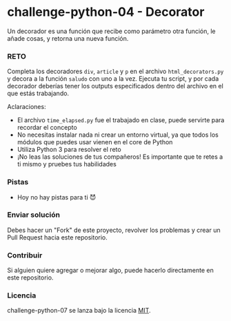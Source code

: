 # challenge-python-04 - Decorator

Un decorador es una función que recibe como parámetro otra función, le añade cosas, y retorna una nueva función.

### RETO
Completa los decoradores `div`, `article` y `p` en el archivo `html_decorators.py` y decora a la función
`saludo` con uno a la vez. Ejecuta tu script, y por cada decorador deberías tener los outputs especificados dentro del archivo en el que estás trabajando.

Aclaraciones:

- El archivo `time_elapsed.py` fue el trabajado en clase, puede servirte para recordar el concepto
- No necesitas instalar nada ni crear un entorno virtual, ya que todos los módulos que puedes usar vienen en el core de Python
- Utiliza Python 3 para resolver el reto
- ¡No leas las soluciones de tus compañeros! Es importante que te retes a ti mismo y pruebes tus habilidades

### Pistas

- Hoy no hay pistas para ti 😈

### Enviar solución

Debes hacer un "Fork" de este proyecto, revolver los problemas y crear un Pull Request hacia este repositorio.

### Contribuir

Si alguien quiere agregar o mejorar algo, puede hacerlo directamente en este repositorio.

### Licencia

challenge-python-07 se lanza bajo la licencia [MIT](https://opensource.org/licenses/MIT).
